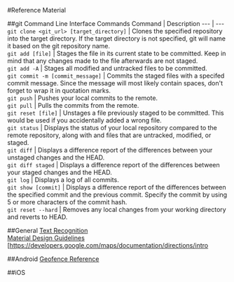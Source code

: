 #Reference Material

##git Command Line Interface Commands
Command | Description
--- | ---
`git clone <git_url> [target_directory]` | Clones the specified repository into the target directory. If the target directory is not specified, git will name it based on the git repository name.  
`git add [file]` | Stages the file in its current state to be committed. Keep in mind that any changes made to the file afterwards are not staged.  
`git add -A` | Stages all modified and untracked files to be committed.  
`git commit -m [commit_message]` | Commits the staged files with a specifed commit message. Since the message will most likely contain spaces, don't forget to wrap it in quotation marks.  
`git push` | Pushes your local commits to the remote.  
`git pull` | Pulls the commits from the remote.  
`git reset [file]` | Unstages a file previously staged to be committed. This would be used if you accidentally added a wrong file.  
`git status` | Displays the status of your local repository compared to the remote repository, along with and files that are untracked, modified, or staged.  
`git diff` | Displays a difference report of the differences between your unstaged changes and the HEAD.  
`git diff staged` | Displays a difference report of the differences between your staged changes and the HEAD.  
`git log` | Displays a log of all commits.  
`git show [commit]` | Displays a difference report of the differences between the specified commit and the previous commit. Specify the commit by using 5 or more characters of the commit hash.  
`git reset --hard` | Removes any local changes from your working directory and reverts to HEAD.

##General
[Text Recognition](https://developers.google.com/vision/text-overview)  
[Material Design Guidelines](https://material.io/guidelines/)
[https://developers.google.com/maps/documentation/directions/intro

##Android
[Geofence Reference](https://developer.android.com/training/location/geofencing.html)

##iOS
